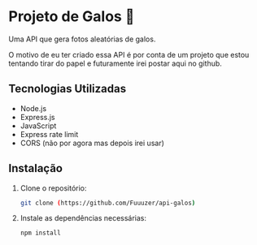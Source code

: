 # Projeto de Galos 🐔

Uma API que gera fotos aleatórias de galos.

O motivo de eu ter criado essa API é por conta de um projeto que estou tentando tirar do papel e futuramente irei postar aqui no github.

## Tecnologias Utilizadas
- Node.js
- Express.js
- JavaScript
- Express rate limit
- CORS (não por agora mas depois irei usar)

## Instalação
1. Clone o repositório:
   ```bash
   git clone (https://github.com/Fuuuzer/api-galos)

2. Instale as dependências necessárias:
   ```bash
   npm install
